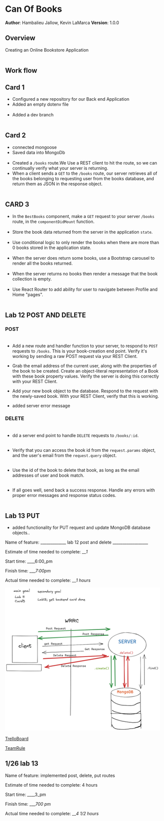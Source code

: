 # Can Of Books

**Author**: Hambalieu Jallow, Kevin LaMarca
**Version**: 1.0.0 

## Overview
Creating an Online Bookstore Application<br></br>

## Work flow

## Card 1
- Configured a new repository for our Back end Application
- Added an empty dotenv file <br></br>
- Added a dev branch <br></br>

## Card 2
- connected mongoose 
- Saved data into MongoDb<br></br>
- Created a `/books` route.We  Use a REST client to hit the route, so we can continually verify what your server is returning. 
- When a client sends a `GET` to the `/books` route, our server  retrieves all of the books belonging to requesting user from the books database, and return them as JSON in the response object.<br></br>

## CARD 3
- In the `BestBooks` component, make a `GET` request to your server `/books` route, in the `componentDidMount` function.<br></br>
- Store the book data returned from the server in the application `state`.<br></br>
- Use conditional logic to only render the books when there are more than 0 books stored in the application state.<br></br>
- When the server does return some books, use a Bootstrap carousel to render all the books returned.<br></br>
- When the server returns no books then render a message that the book collection is empty.<br></br>
- Use React Router to add ability for user to navigate between Profile and Home "pages".<br></br>


## Lab 12 POST AND DELETE

###  POST <br></br>
- Add a new route and handler function to your server, to respond to `POST` requests to `/books`. This is your book-creation end point. Verify it's working by sending a raw POST request via your REST Client.

- Grab the email address of the current user, along with the properties of the book to be created. Create an object-literal representation of a Book with these book property values. Verify the server is doing this correctly with your REST Client.

- Add your new book object to the database. Respond to the request with the newly-saved book. With your REST Client, verify that this is working.

- added server error message

### DELETE <br></br>

- dd a server end point to handle `DELETE` requests to `/books/:id`. <br></br>

- Verify that you can access the book id from the `request.params` object, and the user's email from the `request.query` object.<br></br>

- Use the id of the book to delete that book, as long as the email addresses of user and book match.<br></br>

- If all goes well, send back a success response. Handle any errors with proper error messages and response status codes.<br></br>

## Lab 13 PUT

- added functionality for PUT request and update MongoDB database objects..





Name of feature: _____________ lab 12 post and delete __________________

Estimate of time needed to complete: ___1_

Start time: ____6:00_pm

Finish time: ____7:00pm_

Actual time needed to complete: ___1 hours_






![WRRC](lab12wrrc.png)

[TrelloBoard](https://trello.com/c/wI5I32vV/7-2-storage-as-a-user-id-like-my-books-to-persist-so-that-whenever-i-make-changes-i-can-see-the-my-full-list-of-best-books)

[TeamRule](https://docs.google.com/document/d/1RVJ2PoBzTdljn1Gm_S-nQU3y0B3QqDhNXiDn-QOIc2g/edit#heading=h.mx1b8tz44qrp)


## 1/26 lab 13

Name of feature: implemented post, delete, put routes 

Estimate of time needed to complete: 4 hours

Start time: ____3_pm

Finish time: ____700 pm_

Actual time needed to complete: ___4 1/2 hours_
